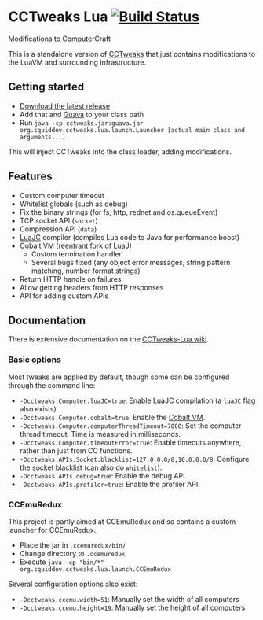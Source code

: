 # CCTweaks Lua [![Build Status](https://travis-ci.org/SquidDev-CC/CCTweaks-Lua.svg?branch=master)](https://travis-ci.org/SquidDev-CC/CCTweaks-Lua)
Modifications to ComputerCraft

This is a standalone version of [CCTweaks](https://github.com/SquidDev-CC/CC-Tweaks) that just contains modifications to the LuaVM and surrounding infrastructure.

## Getting started
 - [Download the latest release](https://github.com/SquidDev-CC/CCTweaks-Lua/releases/latest)
 - Add that and [Guava](https://github.com/google/guava) to your class path
 - Run `java -cp cctweaks.jar:guava.jar org.squiddev.cctweaks.lua.launch.Launcher [actual main class and arguments...]`
 
This will inject CCTweaks into the class loader, adding modifications.

## Features
 - Custom computer timeout
 - Whitelist globals (such as debug)
 - Fix the binary strings (for fs, http, rednet and os.queueEvent)
 - TCP socket API (`socket`)
 - Compression API (`data`)
 - [LuaJC](https://github.com/SquidDev/luaj.luajc) compiler (compiles Lua code to Java for performance boost)
 - [Cobalt](https://github.com/SquidDev/Cobalt) VM (reentrant fork of LuaJ)
   - Custom termination handler
   - Several bugs fixed (any object error messages, string pattern matching, number format strings)
 - Return HTTP handle on failures
 - Allow getting headers from HTTP responses
 - API for adding custom APIs

## Documentation
There is extensive documentation on the [CCTweaks-Lua wiki](https://github.com/SquidDev-CC/CCTweaks-Lua/wiki).

### Basic options
Most tweaks are applied by default, though some can be configured through the command line:
 - `-Dcctweaks.Computer.luaJC=true`: Enable LuaJC compilation (a `luaJC` flag also exists).
 - `-Dcctweaks.Computer.cobalt=true`: Enable the [Cobalt VM](https://github.com/SquidDev/Cobalt).
 - `-Dcctweaks.Computer.computerThreadTimeout=7000`: Set the computer thread timeout. Time is measured in milliseconds.
 - `-Dcctweaks.Computer.timeoutError=true`: Enable timeouts anywhere, rather than just from CC functions.
 - `-Dcctweaks.APIs.Socket.blacklist=127.0.0.0/8,10.0.0.0/8`: Configure the socket blacklist (can also do `whitelist`).
 - `-Dcctweaks.APIs.debug=true`: Enable the debug API.
 - `-Dcctweaks.APIs.profiler=true`: Enable the profiler API.

### CCEmuRedux
This project is partly aimed at CCEmuRedux and so contains a custom launcher for CCEmuRedux.

 - Place the jar in `.ccemuredux/bin/`
 - Change directory to `.ccemuredux`
 - Execute `java -cp "bin/*" org.squiddev.cctweaks.lua.launch.CCEmuRedux`

Several configuration options also exist:

 - `-Dcctweaks.ccemu.width=51`: Manually set the width of all computers
 - `-Dcctweaks.ccemu.height=19`: Manually set the height of all computers

